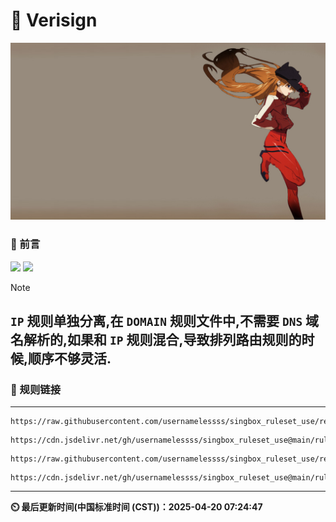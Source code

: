 
# 🧸 Verisign
![](https://raw.githubusercontent.com/usernamelessss/picture-bed/main/images/202504042256831.jpg)
### 📣 前言
![](https://shields.io/badge/-移除重复规则-ff69b4) ![](https://shields.io/badge/-IP&nbsp;规则单独存放不与&nbsp;DOMAIN&nbsp;等混合-green)
> [!NOTE]
**`IP` 规则单独分离,在 `DOMAIN` 规则文件中,不需要 `DNS` 域名解析的,如果和 `IP` 规则混合,导致排列路由规则的时候,顺序不够灵活.**
---

###  🔗 规则链接
---

```url
https://raw.githubusercontent.com/usernamelessss/singbox_ruleset_use/refs/heads/main/rule/Verisign/Verisign_No_IP.json
```

```url
https://cdn.jsdelivr.net/gh/usernamelessss/singbox_ruleset_use@main/rule/Verisign/Verisign_No_IP.json
```

```url
https://raw.githubusercontent.com/usernamelessss/singbox_ruleset_use/refs/heads/main/rule/Verisign/Verisign_No_IP.srs
```

```url
https://cdn.jsdelivr.net/gh/usernamelessss/singbox_ruleset_use@main/rule/Verisign/Verisign_No_IP.srs
```

---
**⏲️ 最后更新时间(中国标准时间 (CST))：2025-04-20 07:24:47**